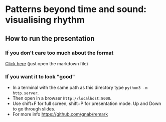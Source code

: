 # Patterns beyond time and sound: visualising rhythm

## How to run the presentation
### If you don't care too much about the format
[Click here](https://github.com/isaacbernat/presentations/blob/rhythm/prisoner/final.md) (just open the markdown file)

### If you want it to look "good"
- In a terminal with the same path as this directory type `python3 -m http.server`.
- Then open in a browser `http://localhost:8000`.
- Use shift+F for full screen, shift+P for presentation mode. Up and Down to go through slides.
- For more info https://github.com/gnab/remark
